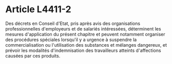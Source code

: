 # Article L4411-2

Des décrets en Conseil d'Etat, pris après avis des organisations professionnelles d'employeurs et de salariés intéressées, déterminent les mesures d'application du présent chapitre et peuvent notamment organiser des procédures spéciales lorsqu'il y a urgence à suspendre la commercialisation ou l'utilisation des substances et mélanges dangereux, et prévoir les modalités d'indemnisation des travailleurs atteints d'affections causées par ces produits.